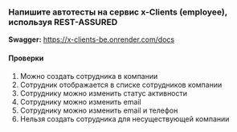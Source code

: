 ### Напишите автотесты на сервис x-Clients (employee), используя REST-ASSURED

**Swagger:** https://x-clients-be.onrender.com/docs

#### Проверки
1. Можно создать сотрудника в компании
2. Сотрудник отображается в списке сотрудников компании
3. Сотруднику можно изменить статус активности
4. Сотруднику можно изменить email
5. Сотруднику можно изменить email и телефон
6. Нельзя создать сотрудника для несуществующей компании
